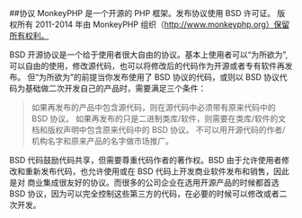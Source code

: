 ##协议
MonkeyPHP 是一个开源的 PHP 框架。发布协议使用 BSD 许可证。
版权所有 2011-2014 年由 MonkeyPHP 组织（http://www.monkeyphp.org）保留所有权利。

BSD 开源协议是一个给于使用者很大自由的协议。基本上使用者可以“为所欲为”,可以自由的使用，修改源代码，也可以将修改后的代码作为开源或者专有软件再发布。
但“为所欲为”的前提当你发布使用了 BSD 协议的代码，或则以 BSD 协议代码为基础做二次开发自己的产品时，需要满足三个条件：

>    如果再发布的产品中包含源代码，则在源代码中必须带有原来代码中的 BSD 协议。
    如果再发布的只是二进制类库/软件，则需要在类库/软件的文档和版权声明中包含原来代码中的 BSD 协议。
    不可以用开源代码的作者/机构名字和原来产品的名字做市场推广。


BSD 代码鼓励代码共享，但需要尊重代码作者的著作权。BSD 由于允许使用者修改和重新发布代码，也允许使用或在 BSD 代码上开发商业软件发布和销售，因此是对 商业集成很友好的协议。而很多的公司企业在选用开源产品的时候都首选 BSD 协议，因为可以完全控制这些第三方的代码，在必要的时候可以修改或者二次开发。 